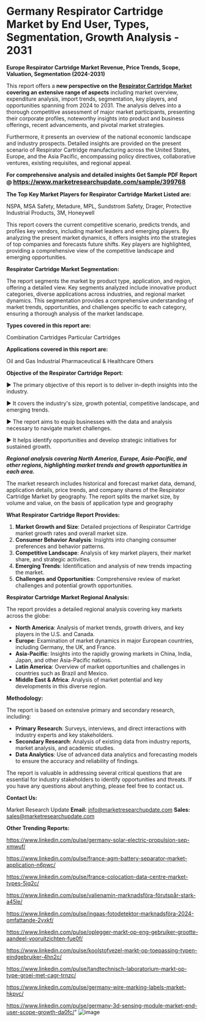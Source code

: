 # Germany Respirator Cartridge Market by End User, Types, Segmentation, Growth Analysis - 2031

<strong>Europe Respirator Cartridge Market Revenue, Price Trends, Scope, Valuation, Segmentation (2024-2031)</strong>

This report offers a <strong>new perspective on the <a href=https://www.marketresearchupdate.com/sample/399768>Respirator Cartridge Market</a> covering an extensive range of aspects</strong> including market overview, expenditure analysis, import trends, segmentation, key players, and opportunities spanning from 2024 to 2031. The analysis delves into a thorough competitive assessment of major market participants, presenting their corporate profiles, noteworthy insights into product and business offerings, recent advancements, and pivotal market strategies.

Furthermore, it presents an overview of the national economic landscape and industry prospects. Detailed insights are provided on the present scenario of Respirator Cartridge manufacturing across the United States, Europe, and the Asia Pacific, encompassing policy directives, collaborative ventures, existing requisites, and regional appeal.

<strong>For comprehensive analysis and detailed insights Get Sample PDF Report @ <a href=https://www.marketresearchupdate.com/sample/399768><font size=3 color=#0000ff>https://www.marketresearchupdate.com/sample/399768</font></a></strong>

<strong>The Top Key Market Players for Respirator Cartridge Market Listed are:</strong>

NSPA, MSA Safety, Metadure, MPL, Sundstrom Safety, Drager, Protective Industrial Products, 3M, Honeywell

This report covers the current competitive scenario, predicts trends, and profiles key vendors, including market leaders and emerging players. By analyzing the present market dynamics, it offers insights into the strategies of top companies and forecasts future shifts. Key players are highlighted, providing a comprehensive view of the competitive landscape and emerging opportunities.

<strong>Respirator Cartridge Market Segmentation:</strong>

The report segments the market by product type, application, and region, offering a detailed view. Key segments analyzed include innovative product categories, diverse applications across industries, and regional market dynamics. This segmentation provides a comprehensive understanding of market trends, opportunities, and challenges specific to each category, ensuring a thorough analysis of the market landscape.

<strong>Types covered in this report are:</strong>

Combination Cartridges
Particular Cartridges

<strong>Applications covered in this report are:</strong>

Oil and Gas
Industrial
Pharmaceutical & Healthcare
Others

<strong>Objective of the Respirator Cartridge Report:</strong>

▶ The primary objective of this report is to deliver in-depth insights into the industry.

▶ It covers the industry's size, growth potential, competitive landscape, and emerging trends.

▶ The report aims to equip businesses with the data and analysis necessary to navigate market challenges.

▶ It helps identify opportunities and develop strategic initiatives for sustained growth.

<strong><em>Regional analysis covering North America, Europe, Asia-Pacific, and other regions, highlighting market trends and growth opportunities in each area.</em></strong>

The market research includes historical and forecast market data, demand, application details, price trends, and company shares of the Respirator Cartridge Market by geography. The report splits the market size, by volume and value, on the basis of application type and geography

<strong>What Respirator Cartridge Report Provides:</strong>
<ol>
  <li><strong>Market Growth and Size</strong>: Detailed projections of Respirator Cartridge market growth rates and overall market size.</li>
  <li><strong>Consumer Behavior Analysis</strong>: Insights into changing consumer preferences and behavior patterns.</li>
  <li><strong>Competitive Landscape</strong>: Analysis of key market players, their market share, and strategic activities.</li>
  <li><strong>Emerging Trends</strong>: Identification and analysis of new trends impacting the market.</li>
  <li><strong>Challenges and Opportunities</strong>: Comprehensive review of market challenges and potential growth opportunities.</li>
</ol>

<strong>Respirator Cartridge Market Regional Analysis:</strong>

The report provides a detailed regional analysis covering key markets across the globe:
<ul>
  <li><strong>North America</strong>: Analysis of market trends, growth drivers, and key players in the U.S. and Canada.</li>
  <li><strong>Europe</strong>: Examination of market dynamics in major European countries, including Germany, the UK, and France.</li>
  <li><strong>Asia-Pacific</strong>: Insights into the rapidly growing markets in China, India, Japan, and other Asia-Pacific nations.</li>
  <li><strong>Latin America</strong>: Overview of market opportunities and challenges in countries such as Brazil and Mexico.</li>
  <li><strong>Middle East &amp; Africa</strong>: Analysis of market potential and key developments in this diverse region.</li>
</ul>

<strong>Methodology:</strong>

The report is based on extensive primary and secondary research, including:
<ul>
  <li><strong>Primary Research</strong>: Surveys, interviews, and direct interactions with industry experts and key stakeholders.</li>
  <li><strong>Secondary Research</strong>: Analysis of existing data from industry reports, market analysis, and academic studies.</li>
  <li><strong>Data Analytics</strong>: Use of advanced data analytics and forecasting models to ensure the accuracy and reliability of findings.</li>
</ul>
The report is valuable in addressing several critical questions that are essential for industry stakeholders to identify opportunities and threats. If you have any questions about anything, please feel free to contact us.

<strong>Contact Us:</strong>

Market Research Update
<strong>Email:</strong> info@marketresearchupdate.com
<strong>Sales:</strong> sales@marketresearchupdate.com

<strong>Other Trending Reports:</strong>

<a href=https://www.linkedin.com/pulse/germany-solar-electric-propulsion-sep-xmwuf/>https://www.linkedin.com/pulse/germany-solar-electric-propulsion-sep-xmwuf/</a>

<a href=https://www.linkedin.com/pulse/france-agm-battery-separator-market-application-n6pwc/>https://www.linkedin.com/pulse/france-agm-battery-separator-market-application-n6pwc/</a>

<a href=https://www.linkedin.com/pulse/france-colocation-data-centre-market-types-5jq2c/>https://www.linkedin.com/pulse/france-colocation-data-centre-market-types-5jq2c/</a>

<a href=https://www.linkedin.com/pulse/valienamin-marknadsföra-förutspår-stark-a45le/>https://www.linkedin.com/pulse/valienamin-marknadsföra-förutspår-stark-a45le/</a>

<a href=https://www.linkedin.com/pulse/ingaas-fotodetektor-marknadsföra-2024-omfattande-2yxkf/>https://www.linkedin.com/pulse/ingaas-fotodetektor-marknadsföra-2024-omfattande-2yxkf/</a>

<a href=https://www.linkedin.com/pulse/oplegger-markt-op-eng-gebruiker-grootte-aandeel-vooruitzichten-fue0f/>https://www.linkedin.com/pulse/oplegger-markt-op-eng-gebruiker-grootte-aandeel-vooruitzichten-fue0f/</a>

<a href=https://www.linkedin.com/pulse/koolstofvezel-markt-op-toepassing-typen-eindgebruiker-4hn2c/>https://www.linkedin.com/pulse/koolstofvezel-markt-op-toepassing-typen-eindgebruiker-4hn2c/</a>

<a href=https://www.linkedin.com/pulse/tandtechnisch-laboratorium-markt-op-type-groei-met-cagr-trnzc/>https://www.linkedin.com/pulse/tandtechnisch-laboratorium-markt-op-type-groei-met-cagr-trnzc/</a>

<a href=https://www.linkedin.com/pulse/germany-wire-marking-labels-market-hkpvc/>https://www.linkedin.com/pulse/germany-wire-marking-labels-market-hkpvc/</a>

<a href=https://www.linkedin.com/pulse/germany-3d-sensing-module-market-end-user-scope-growth-da0fc/>https://www.linkedin.com/pulse/germany-3d-sensing-module-market-end-user-scope-growth-da0fc/</a>"
![image](https://github.com/user-attachments/assets/f3ebd2ac-e58f-40d7-a13b-92bf9b8f8f0e)

